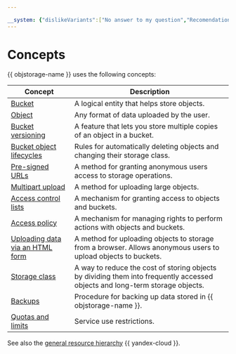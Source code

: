 ```yaml
---

__system: {"dislikeVariants":["No answer to my question","Recomendations didn't help","The content doesn't match title","Other"]}
---
```

# Concepts

{{ objstorage-name }} uses the following concepts:

Concept | Description
--- | ---
[Bucket](bucket.md) | A logical entity that helps store objects.
[Object](object.md) | Any format of data uploaded by the user.
[Bucket versioning](versioning.md) | A feature that lets you store multiple copies of an object in a bucket.
[Bucket object lifecycles](lifecycles.md) | Rules for automatically deleting objects and changing their storage class.
[Pre-signed URLs](pre-signed-urls.md) | A method for granting anonymous users access to storage operations.
[Multipart upload](multipart.md) | A method for uploading large objects.
[Access control lists](acl.md) | A mechanism for granting access to objects and buckets.
[Access policy](policy.md) | A mechanism for managing rights to perform actions with objects and buckets.
[Uploading data via an HTML form](presigned-post-forms.md) | A method for uploading objects to storage from a browser. Allows anonymous users to upload objects to buckets.
[Storage class](storage-class.md) | A way to reduce the cost of storing objects by dividing them into frequently accessed objects and long-term storage objects.
[Backups](backup.md) | Procedure for backing up data stored in {{ objstorage-name }}.
[Quotas and limits](limits.md) | Service use restrictions.

See also the [general resource hierarchy](../../resource-manager/concepts/resources-hierarchy.md) {{ yandex-cloud }}.
